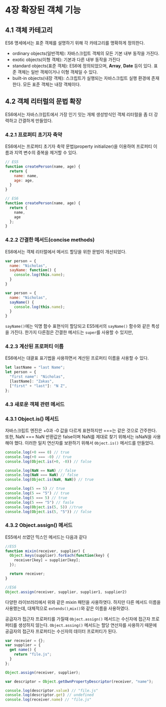 # 4장 확장된 객체 기능

## 4.1 객체 카테고리

ES6 명세에서는 표준 객체를 설명하기 위해 각 카테고리를 명확하게 정의한다.

- ordinary objects(일반객체): 자바스크립트 객체의 모든 기본 내부 동작을 가진다.
- exotic objects(이형 객체): 기본과 다른 내부 동작을 가진다
- standard objects(표준 객체): ES6에 정의되었으며, **Array**, **Date** 등이 있다. 표준 객체는 일반 객체이거나 이형 객체일 수 있다.
- built-in objects(내장 객체): 스크립트가 실행되는 자바스크립트 실행 환경에 존재한다. 모든 표준 객체는 내장 객체이다.

## 4.2 객체 리터럴의 문법 확장

ES6에서는 자바스크립트에서 가장 인기 잇는 개체 생성방식인 객체 리터럴을 좀 더 강력하고 간결하게 만들었다.

### 4.2.1 프로퍼티 초기자 축약

ES6에서는 프로퍼티 초기자 축약 문법(property initializer)을 이용하여 프로퍼티 이름과 지역 변수의 중복을 제거할 수 있다.

```js
// ES5
function createPerson(name, age) {
  return {
    name: name,
    age: age,
  }
}

// ES6
function createPerson(name, age) {
  return {
    name,
    age
  };
}
```

### 4.2.2 간결한 메서드(concise methods)

ES6에서는 객체 리터럴에서 메서드 할당을 위한 문법이 개선되었다. 

```js
var person = {
  name: "Nicholas",
  sayName: function() {
    console.log(this.name);
  }
}

var person = {
  name: "Nicholas",
  sayName() {
    console.log(this.name);
  }
}
```

`sayName()`에는 익명 함수 표현식이 할당되고 ES5에서의 `sayName()` 함수와 같은 특성을 가진다. 한가지 다른점은 간결한 메서드는 `super`를 사용할 수 있지만, 

### 4.2.3 계산된 프로퍼티 이름

ES6에서는 대괄표 표기법을 사용하면서 계산된 프로퍼티 이름을 사용할 수 있다.

```js
let lastName = "last Name";
let person = {
  "first name": "Nicholas",
  [lastName]: "Zakas",
  ["first" + "last"]: "N Z",
};
```

### 4.3 새로운 객체 관련 메서드

### 4.3.1 Object.is() 메서드

자바스크립트 엔진은 +0과 -0 값을 다르게 표현하지만 ===는 같은 것으로 간주한다. 또한, NaN === NaN 반환값은 false이며 NaN를 제대로 찾기 위해서는  isNaN을 사용해야 했다. 이러한 일치 연산자를 보완하기 위해서 `Object.is()` 메서드를 만들었다.

```js
console.log(+0 === 0) // true
console.log(+0 === -0) // true
console.log(Object.is(+0, -0)) // false

console.log(NaN == NaN) // false
console.log(NaN === NaN) // false
console.log(Object.is(NaN, NaN)) // true

console.log(5 == 5) // true
console.log(5 == "5") // true
console.log(5 === 5) // true
console.log(5 === "5") // fasle
console.log(Object.is(5, 5)) //true
console.log(Object.is(5, "5")) // false
```

### 4.3.2 Object.assign() 메서드

ES5에서 쓰였던 믹스인 메서드는 다음과 같다

```js
//ES5
function mixin(receiver, supplier) {
  Object.keys(supplier).forEach(function(key) {
    receiver[key] = supplier[key];
  });

  return receiver;
}

//ES6
Object.assign(receiver, supplier, supplier1, supplier2)
```

다양한 라이브러리에서 위와 같은 mixin 패턴을 사용하엿다. 하지만 다른 메서드 이름을 사용했는데, 대체적으로 `extends()`,`mix()`와 같은 이름을 사용하였다. 

공급자가 접근자 프로퍼티를 가질때 `Object.assign()` 메서드는 수신자에 접근자 프로퍼티를 생성하지 않는다. `Object.assing()` 메서드는 할당 연산자를 사용하기 때문에 공급자의 접근자 프로퍼티는 수신자의 데이터 프로퍼티가 된다.

```js
var recevier = {};
var supplier = {
  get name() {
    return "file.js";
  }
};

Object.assign(receiver, supplier);

var descriptor = Object.getOwnPropertyDescriptor(receiver, "name");

console.log(descriptor.value) // "file.js"
console.log(descriptor.get) // undefined
console.log(receiver.name) // "file.js"
```

